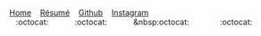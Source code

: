 [Home](/index) &nbsp;&nbsp; [Résumé](/resume) &nbsp;&nbsp; [Github](https://github.com/dapinedo) &nbsp;&nbsp; [Instagram](https://www.instagram.com/daniel_a_pinedo) <br />
&nbsp;&nbsp;&nbsp;:octocat:&nbsp;&nbsp;&nbsp;&nbsp;&nbsp;&nbsp;&nbsp;&nbsp;&nbsp;&nbsp;&nbsp;&nbsp;:octocat:&nbsp;&nbsp;&nbsp;&nbsp;&nbsp;&nbsp;&nbsp;&nbsp;&nbsp;&nbsp;&nbsp;&nbsp;&nbsp:octocat:&nbsp;&nbsp;&nbsp;&nbsp;&nbsp;&nbsp;&nbsp;&nbsp;&nbsp;&nbsp;&nbsp;&nbsp;&nbsp;&nbsp;:octocat:
